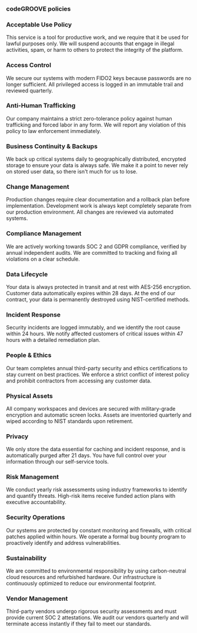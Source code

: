 ### codeGROOVE policies


### Acceptable Use Policy
This service is a tool for productive work, and we require that it be used for lawful purposes only. We will suspend accounts that engage in illegal activities, spam, or harm to others to protect the integrity of the platform.

### Access Control
We secure our systems with modern FIDO2 keys because passwords are no longer sufficient. All privileged access is logged in an immutable trail and reviewed quarterly.

### Anti-Human Trafficking
Our company maintains a strict zero-tolerance policy against human trafficking and forced labor in any form. We will report any violation of this policy to law enforcement immediately.

### Business Continuity & Backups
We back up critical systems daily to geographically distributed, encrypted storage to ensure your data is always safe. We make it a point to never rely on stored user data, so there isn't much for us to lose.

### Change Management

Production changes require clear documentation and a rollback plan before implementation. Development work is always kept completely separate from our production environment. All changes are reviewed via automated systems.

### Compliance Management
We are actively working towards SOC 2 and GDPR compliance, verified by annual independent audits. We are committed to tracking and fixing all violations on a clear schedule.

### Data Lifecycle
Your data is always protected in transit and at rest with AES-256 encryption. Customer data automatically expires within 28 days. At the end of our contract, your data is permanently destroyed using NIST-certified methods. 

### Incident Response
Security incidents are logged immutably, and we identify the root cause within 24 hours. We notify affected customers of critical issues within 47 hours with a detailed remediation plan.

### People & Ethics
Our team completes annual third-party security and ethics certifications to stay current on best practices. We enforce a strict conflict of interest policy and prohibit contractors from accessing any customer data.

### Physical Assets
All company workspaces and devices are secured with military-grade encryption and automatic screen locks. Assets are inventoried quarterly and wiped according to NIST standards upon retirement.

### Privacy
We only store the data essential for caching and incident response, and is automatically purged after 21 days. You have full control over your information through our self-service tools.

### Risk Management
We conduct yearly risk assessments using industry frameworks to identify and quantify threats. High-risk items receive funded action plans with executive accountability.

### Security Operations
Our systems are protected by constant monitoring and firewalls, with critical patches applied within hours. We operate a formal bug bounty program to proactively identify and address vulnerabilities.

### Sustainability
We are committed to environmental responsibility by using carbon-neutral cloud resources and refurbished hardware. Our infrastructure is continuously optimized to reduce our environmental footprint.

### Vendor Management
Third-party vendors undergo rigorous security assessments and must provide current SOC 2 attestations. We audit our vendors quarterly and will terminate access instantly if they fail to meet our standards.

